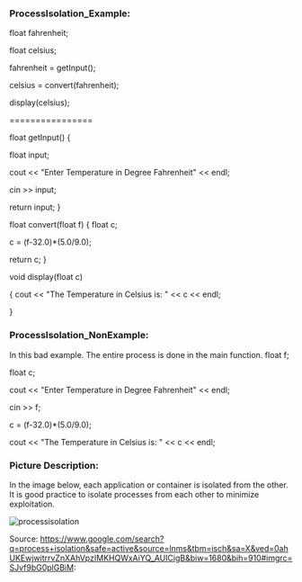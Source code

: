 



### ProcessIsolation_Example:


float fahrenheit;

float celsius;

fahrenheit = getInput();

celsius = convert(fahrenheit);

display(celsius);

================

float getInput() {

float input;

cout << "Enter Temperature in Degree Fahrenheit" << endl;

cin >> input;

return input; }

float convert(float f) { float c;

c = (f-32.0)*(5.0/9.0);

return c; }

void display(float c)

{ cout << "The Temperature in Celsius is: " << c << endl;

}

### ProcessIsolation_NonExample:
In this bad example. The entire process is done in the main function. 
float f;

float c;

cout << "Enter Temperature in Degree Fahrenheit" << endl;

cin >> f;

c = (f-32.0)*(5.0/9.0);

cout << "The Temperature in Celsius is: " << c << endl;

### Picture Description:

In the image below, each application or container is isolated from the other. It is good practice to isolate processes from each other to minimize exploitation. 


![processisolation](https://user-images.githubusercontent.com/31521112/32200338-bd90d166-bd96-11e7-891d-7085e299bcfa.png)


Source:
https://www.google.com/search?q=process+isolation&safe=active&source=lnms&tbm=isch&sa=X&ved=0ahUKEwjwitrrvZnXAhVpzIMKHQWxAiYQ_AUICigB&biw=1680&bih=910#imgrc=SJvf9bG0plGBiM:
